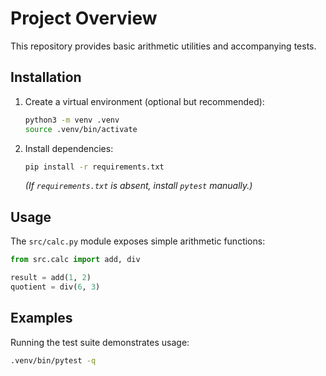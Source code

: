 # Project Overview

This repository provides basic arithmetic utilities and accompanying tests.

## Installation

1. Create a virtual environment (optional but recommended):
   ```bash
   python3 -m venv .venv
   source .venv/bin/activate
   ```
2. Install dependencies:
   ```bash
   pip install -r requirements.txt
   ```
   *(If `requirements.txt` is absent, install `pytest` manually.)*

## Usage

The `src/calc.py` module exposes simple arithmetic functions:

```python
from src.calc import add, div

result = add(1, 2)
quotient = div(6, 3)
```

## Examples

Running the test suite demonstrates usage:

```bash
.venv/bin/pytest -q
```

